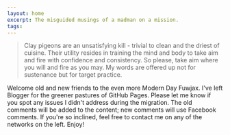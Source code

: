 ```yaml
---
layout: home
excerpt: The misguided musings of a madman on a mission.
tags:
---
```

> Clay pigeons are an unsatisfying kill - trivial to clean and the driest of cuisine. Their utility resides in training the mind and body to take aim and fire with confidence and consistency. So please, take aim where you will and fire as you may. My words are offered up not for sustenance but for target practice.

<div class="well">
Welcome old and new friends to the even more Modern Day Fuwjax. I've left Blogger for the greener pastures of GitHub Pages. Please let me know if you spot any issues I didn't address during the migration. The old comments will be added to the content; new comments will use Facebook comments. If you're so inclined, feel free to contact me on any of the networks on the left. Enjoy!
</div>
